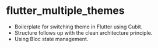 # flutter_multiple_themes

- Boilerplate for switching theme in Flutter using Cubit.
- Structure follows up with the clean architecture principle.
- Using Bloc state management.

